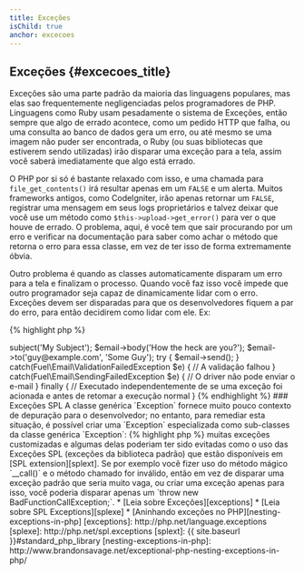 ```yaml
---
title: Exceções
isChild: true
anchor: excecoes
---
```


## Exceções {#excecoes_title}

Exceções são uma parte padrão da maioria das linguagens populares, mas elas sao frequentemente negligenciadas pelos
programadores de PHP. Linguagens como Ruby usam pesadamente o sistema de Exceções, então sempre que algo de errado
acontece, como um pedido HTTP que falha, ou uma consulta ao banco de dados gera um erro, ou até mesmo se uma imagem
não puder ser encontrada, o Ruby (ou suas bibliotecas que estiverem sendo utilizadas) irão disparar uma exceção para
a tela, assim você saberá imediatamente que algo está errado.

O PHP por si só é bastante relaxado com isso, e uma chamada para `file_get_contents()` irá resultar apenas em um `FALSE`
e um alerta. Muitos frameworks antigos, como CodeIgniter, irão apenas retornar um `FALSE`, registrar
uma mensagem em seus logs proprietários e talvez deixar que você use um método como `$this->upload->get_error()` para
ver o que houve de errado. O problema, aqui, é você tem que sair procurando por um erro e verificar na documentação para
saber como achar o método que retorna o erro para essa classe, em vez de ter isso de forma extremamente óbvia.

Outro problema é quando as classes automaticamente disparam um erro para a tela e finalizam o processo. Quando você
faz isso você impede que outro programador seja capaz de dinamicamente lidar com o erro. Exceções devem ser disparadas
para que os desenvolvedores fiquem a par do erro, para então decidirem como lidar com ele. Ex:

{% highlight php %}
<?php
$email = new Fuel\Email;
$email->subject('My Subject');
$email->body('How the heck are you?');
$email->to('guy@example.com', 'Some Guy');

try
{
    $email->send();
}
catch(Fuel\Email\ValidationFailedException $e)
{
    // A validação falhou
}
catch(Fuel\Email\SendingFailedException $e)
{
    // O driver não pode enviar o e-mail
}
finally
{
    // Executado independentemente de se uma exceção foi acionada e antes de retomar a execução normal
}
{% endhighlight %}

### Exceções SPL

A classe genérica `Exception` fornece muito pouco contexto de depuração para o desenvolvedor; no entanto, para remediar 
esta situação, é possível criar uma `Exception` especializada como sub-classes da classe genérica `Exception`:

{% highlight php %}
<?php
class ValidationException extends Exception {}
{% endhighlight %}

Isso significa que você pode adicionar múltiplos blocos de captura para lidar com diferentes Exceções. Isso pode lhe
levar a criação de <em>muitas</em> exceções customizadas e algumas delas poderiam ter sido evitadas como o uso das
Exceções SPL (exceções da biblioteca padrão) que estão disponíveis em [SPL extension][splext].

Se por exemplo você fizer uso do método mágico `__call()` e o método chamado for inválido, então em vez de disparar
uma exceção padrão que seria muito vaga, ou criar uma exceção apenas para isso, você poderia disparar apenas um
`throw new BadFunctionCallException;`.

* [Leia sobre Exceções][exceptions]
* [Leia sobre SPL Exceptions][splexe]
* [Aninhando exceções no PHP][nesting-exceptions-in-php]


[exceptions]: http://php.net/language.exceptions
[splexe]: http://php.net/spl.exceptions
[splext]: {{ site.baseurl }}#standard_php_library
[nesting-exceptions-in-php]: http://www.brandonsavage.net/exceptional-php-nesting-exceptions-in-php/